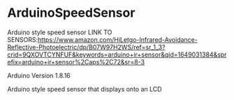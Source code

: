# ArduinoSpeedSensor
Arduino style speed sensor 
LINK TO SENSORS:https://www.amazon.com/HiLetgo-Infrared-Avoidance-Reflective-Photoelectric/dp/B07W97H2WS/ref=sr_1_3?crid=9QXOVTCYNFUF&keywords=arduino+ir+sensor&qid=1649031384&sprefix=arduino+ir+sensor%2Caps%2C72&sr=8-3

Arduino Version 1.8.16

Arduino style speed sensor that displays onto an LCD
